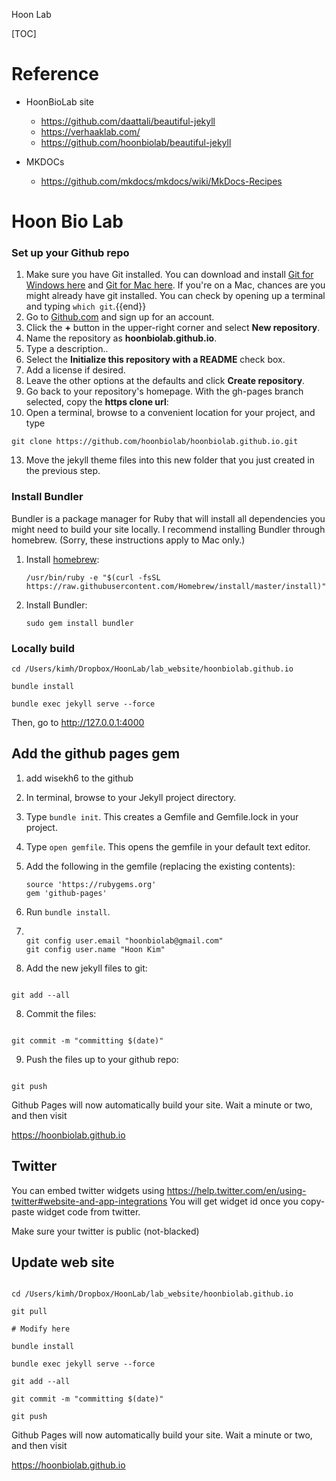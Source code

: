 Hoon Lab

[TOC]







# Reference



- HoonBioLab site

  - https://github.com/daattali/beautiful-jekyll
  - https://verhaaklab.com/
  - https://github.com/hoonbiolab/beautiful-jekyll

- MKDOCs

  - https://github.com/mkdocs/mkdocs/wiki/MkDocs-Recipes
  
  



# Hoon Bio Lab



### Set up your Github repo

1. Make sure you have Git installed. You can download and install [Git for Windows here](https://git-scm.com/download/win) and [Git for Mac here](https://git-scm.com/download/mac). If you're on a Mac, chances are you might already have git installed. You can check by opening up a terminal and typing `which git`.{{end}}
1. Go to [Github.com](http://github.com) and sign up for an account.
2. Click the **+** button in the upper-right corner and select **New repository**.
3. Name the repository as **hoonbiolab.github.io**.
4. Type a description..
5. Select the **Initialize this repository with a README** check box.
6. Add a license if desired.
7. Leave the other options at the defaults and click **Create repository**.
8. Go back to your repository's homepage. With the gh-pages branch selected, copy the **https clone url**:
12. Open a terminal, browse to a convenient location for your project, and type 
```
git clone https://github.com/hoonbiolab/hoonbiolab.github.io.git
```
13. Move the jekyll theme files into this new folder that you just created in the previous step.

    

### Install Bundler

Bundler is a package manager for Ruby that will install all dependencies you might need to build your site locally. I recommend installing Bundler through homebrew. (Sorry, these instructions apply to Mac only.)

1. Install [homebrew](http://brew.sh/):

   ```
   /usr/bin/ruby -e "$(curl -fsSL https://raw.githubusercontent.com/Homebrew/install/master/install)"
   ```
2. Install Bundler:

   ```
   sudo gem install bundler
   ```



### Locally build



```
cd /Users/kimh/Dropbox/HoonLab/lab_website/hoonbiolab.github.io

bundle install

bundle exec jekyll serve --force

```



Then, go to <http://127.0.0.1:4000>



## Add the github pages gem

1. add wisekh6 to the github

2. In terminal, browse to your Jekyll project directory.

3. Type `bundle init`. This creates a Gemfile and Gemfile.lock in your project.

4. Type `open gemfile`. This opens the gemfile in your default text editor.

5. Add the following in the gemfile (replacing the existing contents):

   ```
   source 'https://rubygems.org'
   gem 'github-pages'
   ```

6. Run `bundle install`.

7. ```
    
   git config user.email "hoonbiolab@gmail.com"
   git config user.name "Hoon Kim"
   
   ```

   

8. Add the new jekyll files to git: 
```

git add --all

```
8. Commit the files: 
```

git commit -m "committing $(date)"

```

9. Push the files up to your github repo: 
```

git push

```

Github Pages will now automatically build your site. Wait a minute or two, and then visit 

https://hoonbiolab.github.io



## Twitter



You can embed twitter widgets using https://help.twitter.com/en/using-twitter#website-and-app-integrations You will get widget id once you copy-paste widget code from twitter. 

Make sure your twitter is public (not-blacked)


## Update web site

```

cd /Users/kimh/Dropbox/HoonLab/lab_website/hoonbiolab.github.io

git pull

# Modify here

bundle install

bundle exec jekyll serve --force

git add --all

git commit -m "committing $(date)"

git push
```

Github Pages will now automatically build your site. Wait a minute or two, and then visit 

https://hoonbiolab.github.io
